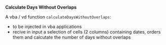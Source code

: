 **Calculate Days Without Overlaps**

A vba / vd function `calculateDaysWithoutOverlaps`:

- to be injected in vba applications
- recive in input a selection of cells (2 columns) containing dates, orders them and calcutate the number of days without overlaps
